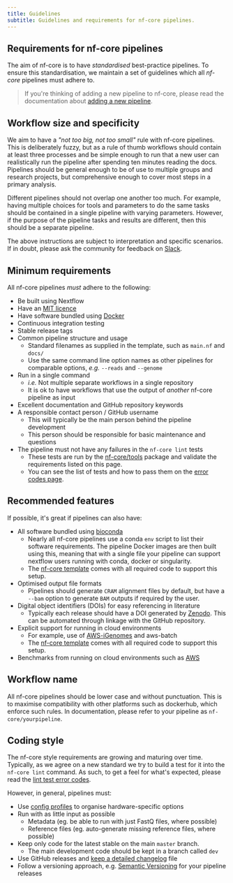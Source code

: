 ```yaml
---
title: Guidelines
subtitle: Guidelines and requirements for nf-core pipelines.
---
```


## Requirements for nf-core pipelines

The aim of nf-core is to have _standardised_ best-practice pipelines.
To ensure this standardisation, we maintain a set of guidelines which all _nf-core_
pipelines must adhere to.

> If you're thinking of adding a new pipeline to nf-core, please read the documentation
> about [adding a new pipeline](/developers/adding_pipelines).

## Workflow size and specificity

We aim to have a _"not too big, not too small"_ rule with nf-core pipelines.
This is deliberately fuzzy, but as a rule of thumb workflows should contain at
least three processes and be simple enough to run that a new user
can realistically run the pipeline after spending ten minutes reading the docs.
Pipelines should be general enough to be of use to multiple groups and research
projects, but comprehensive enough to cover most steps in a primary analysis.

Different pipelines should not overlap one another too much. For example, having
multiple choices for tools and parameters to do the same tasks should be contained
in a single pipeline with varying parameters. However, if the purpose of the
pipeline tasks and results are different, then this should be a separate pipeline.

The above instructions are subject to interpretation and specific scenarios.
If in doubt, please ask the community for feedback on [Slack](https://nf-co.re/join/slack).

## Minimum requirements

All nf-core pipelines _must_ adhere to the following:

* Be built using Nextflow
* Have an [MIT licence](https://choosealicense.com/licenses/mit/)
* Have software bundled using [Docker](https://www.docker.com/)
* Continuous integration testing
* Stable release tags
* Common pipeline structure and usage
  * Standard filenames as supplied in the template, such as `main.nf` and `docs/`
  * Use the same command line option names as other pipelines for comparable options, _e.g._ `--reads` and `--genome`
* Run in a single command
  * _i.e._ Not multiple separate workflows in a single repository
  * It is ok to have workflows that use the output of _another_ nf-core pipeline as input
* Excellent documentation and GitHub repository keywords
* A responsible contact person / GitHub username
  * This will typically be the main person behind the pipeline development
  * This person should be responsible for basic maintenance and questions
* The pipeline must not have any failures in the `nf-core lint` tests
  * These tests are run by the [nf-core/tools](https://github.com/nf-core/tools) package and validate the requirements listed on this page.
  * You can see the list of tests and how to pass them on the [error codes page](https://nf-co.re/errors).

## Recommended features

If possible, it's great if pipelines can also have:

* All software bundled using [bioconda](https://bioconda.github.io/)
  * Nearly all nf-core pipelines use a conda `env` script to list their software requirements.
    The pipeline Docker images are then built using this, meaning that with a single file your pipeline can support nextflow users running with conda, docker or singularity.
  * The [nf-core template](/tools#creating-a-new-workflow) comes with all required code to support this setup.
* Optimised output file formats
  * Pipelines should generate `CRAM` alignment files by default, but have a `--bam` option to generate `BAM` outputs if required by the user.
* Digital object identifiers (DOIs) for easy referencing in literature
  * Typically each release should have a DOI generated by [Zenodo](https://zenodo.org/). This can be automated through linkage with the GitHub repository.
* Explicit support for running in cloud environments
  * For example, use of [AWS-iGenomes](https://ewels.github.io/AWS-iGenomes/) and aws-batch
  * The [nf-core template](/tools#creating-a-new-workflow) comes with all required code to support this setup.
* Benchmarks from running on cloud environments such as [AWS](https://aws.amazon.com/)

## Workflow name

All nf-core pipelines should be lower case and without punctuation.
This is to maximise compatibility with other platforms such as dockerhub, which enforce such rules.
In documentation, please refer to your pipeline as `nf-core/yourpipeline`.

## Coding style

The nf-core style requirements are growing and maturing over time.
Typically, as we agree on a new standard we try to build a test for it into the `nf-core lint` command.
As such, to get a feel for what's expected, please read the [lint test error codes](https://nf-co.re/errors).

However, in general, pipelines must:

* Use [config profiles](https://www.nextflow.io/docs/latest/config.html) to organise hardware-specific options
* Run with as little input as possible
  * Metadata (eg. be able to run with just FastQ files, where possible)
  * Reference files (eg. auto-generate missing reference files, where possible)
* Keep only code for the latest stable on the main `master` branch.
  * The main development code should be kept in a branch called `dev`
* Use GitHub releases and [keep a detailed changelog](https://keepachangelog.com/en/1.0.0/) file
* Follow a versioning approach, e.g. [Semantic Versioning](https://semver.org/) for your pipeline releases
